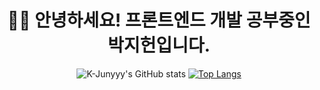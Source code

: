 
<div align="center">
  
# 👋🏻 안녕하세요! 프론트엔드 개발 공부중인 박지헌입니다.

<!-- 
<h2> 🙆🏻‍♂️ About Me</h2>

<a href="https://rhetorical-hook-0cd.notion.site/jiheon788-70975611259444c6a95c8337be8efc18">
  <img src="https://img.shields.io/badge/Notion Portfolio-000000?style=for-the-badge&logo=Notion&logoColor=white"/>
</a>
<br>
<img src="https://img.shields.io/badge/Gmail_:_jiheon788@ajou.ac.kr-EA4335?style=flat-square&logo=Gmail&logoColor=white"/></a>



 <h2>📚 My Stacks</h2>

<div>
<img src="https://img.shields.io/badge/JavaScript-F7DF1E?style=flat-square&logo=JavaScript&logoColor=white">
<img src="https://img.shields.io/badge/HTML5-E34F26?style=flat-square&logo=HTML5&logoColor=white">
<img src="https://img.shields.io/badge/CSS3-1572B6?style=flat-square&logo=CSS3&logoColor=white">
 </br>
<img src="https://img.shields.io/badge/Python-3776AB?style=flat-square&logo=Python&logoColor=white">
<img src="https://img.shields.io/badge/R-276DC3?style=flat-square&logo=R&logoColor=white">
<img src="https://img.shields.io/badge/C-A8B9CC?style=flat-square&logo=C&logoColor=white">
 </br>
<img src="https://img.shields.io/badge/React-61DAFB?style=flat-square&logo=React&logoColor=white">
<img src="https://img.shields.io/badge/Node.js-339933?style=flat-square&logo=Node.js&logoColor=white">
<img src="https://img.shields.io/badge/Redux-764ABC?style=flat-square&logo=Redux&logoColor=white">
<img src="https://img.shields.io/badge/jQuery-0769AD?style=flat-square&logo=jQuery&logoColor=white">
 </br>
<img src="https://img.shields.io/badge/Express-000000?style=flat-square&logo=Express&logoColor=white">
<img src="https://img.shields.io/badge/FastAPI-009688?style=flat-square&logo=FastAPI&logoColor=white">
<img src="https://img.shields.io/badge/Flask-000000?style=flat-square&logo=Flask&logoColor=white">
 </br>
<img src="https://img.shields.io/badge/MySQL-4479A1?style=flat-square&logo=MySQL&logoColor=white">
<img src="https://img.shields.io/badge/MongoDB-47A248?style=flat-square&logo=MongoDB&logoColor=white">
</div>

 </br>
 </br>
 
 <h2>👨🏻‍💻 My Stats</h2> 
 
 -->
 
 <div>
  
![K-Junyyy's GitHub stats](https://github-readme-stats.vercel.app/api?username=jiheon788&show_icons=true&theme=tokyonight)
[![Top Langs](https://github-readme-stats.vercel.app/api/top-langs/?username=jiheon788&hide=jupyter%20notebook&theme=tokyonight)](https://github.com/anuraghazra/github-readme-stats)
  
  
</div>

<!-- https://simpleicons.org/ -->

</div>
